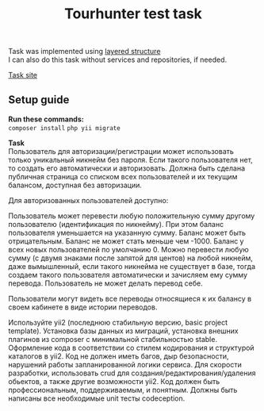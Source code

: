 <p align="center">
    <h1 align="center">Tourhunter test task</h1>
    <br>
</p>

Task was implemented using [layered structure](https://yiiframework.ru/forum/viewtopic.php?t=43021)  
I can also do this task without services and repositories, if needed.    
  
[Task site](http://ec2-52-14-147-81.us-east-2.compute.amazonaws.com)

Setup guide
-----------

**Run these commands:**  
`composer install`
`php yii migrate`  

**Task**  
Пользователь для авторизации/регистрации может использовать только уникальный никнейм без пароля. Если такого пользователя нет, то создать его автоматически и авторизовать. Должна быть сделана публичная страница со списком всех пользователей и их текущим балансом, доступная без авторизации.

Для авторизованных пользователей доступно:

Пользователь может перевести любую положительную сумму другому пользователю (идентификация по никнейму). При этом баланс пользователя уменьшается на указанную сумму. Баланс может быть отрицательным. Баланс не может стать меньше чем -1000. Баланс у всех новых пользователей по умолчанию 0. Можно перевести любую сумму (с двумя знаками после запятой для центов) на любой никнейм, даже вымышленный, если такого никнейма не существует в базе, тогда создаем такого пользователя автоматически и зачисляем ему сумму перевода. Пользователь не может делать перевод себе.

Пользователи могут видеть все переводы относящиеся к их балансу в своем кабинете в виде истории переводов.

Используйте yii2 (последнюю стабильную версию, basic project template). Установка базы данных из миграций, установка внешних плагинов из composer с минимальной стабильностью stable. Оформление кода в соответствии со стилем кодирования и структурой каталогов в yii2. Код не должен иметь багов, дыр безопасности, нарушений работы запланированной логики сервиса. Для скорости разработки, использовать crud для создания/редактирования/удаления обьектов, а также другие возможности yii2. Код должен быть профессиональным, поддерживаемым, и понятным. Должны быть написаны все необходимые unit тесты codeception.